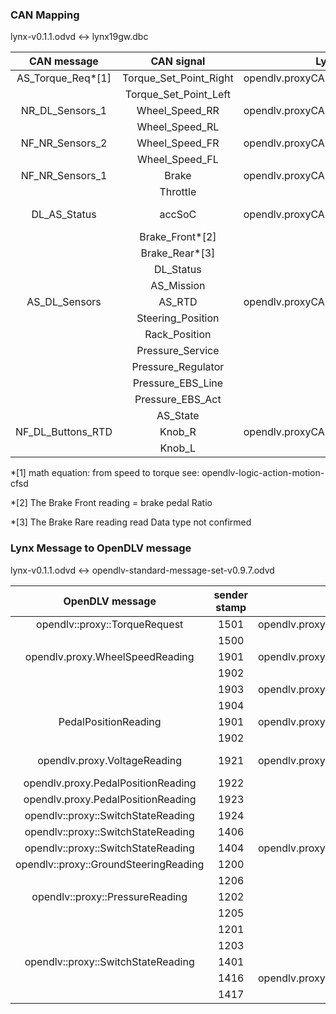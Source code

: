 ### CAN Mapping

lynx-v0.1.1.odvd <-> lynx19gw.dbc

|    CAN message    |       CAN signal       | Lynx message                            |    msg signal     | sensor/req/log |      unit       |
| :---------------: | :--------------------: | --------------------------------------- | :---------------: | :------------: | :-------------: |
| AS_Torque_Req*[1] | Torque_Set_Point_Right | opendlv.proxyCANWriting.ASTorque        |    torqueRight    |      req       |     0~24cNm     |
|                   | Torque_Set_Point_Left  |                                         |    torqueLeft     |      req       |       cNm       |
|  NR_DL_Sensors_1  |     Wheel_Speed_RR     | opendlv.proxyCANReading.WheelSpeedRare  |  wheelRareRight   |     sensor     |      Km/h       |
|                   |     Wheel_Speed_RL     |                                         |   wheelRareLeft   |     sensor     |      Km/h       |
|  NF_NR_Sensors_2  |     Wheel_Speed_FR     | opendlv.proxyCANReading.WheelSpeedFront |  wheelFrontRight  |     sensor     |      Km/h       |
|                   |     Wheel_Speed_FL     |                                         |  wheelFrontLeft   |     sensor     |      Km/h       |
|  NF_NR_Sensors_1  |         Brake          | opendlv.proxyCANReading.PedalRatio      |       brake       |     sensor     |        %        |
|                   |        Throttle        |                                         |     throttle      |     sensor     |        %        |
|   DL_AS_Status    |         accSoC         | opendlv.proxyCANReading.AsStatus        |      accSoC       |     sensor     | State of Charge |
|                   |    Brake_Front*[2]     |                                         |    brakeFront     |     sensor     |        %        |
|                   |     Brake_Rear*[3]     |                                         |     brakeRear     |     sensor     |        ?        |
|                   |       DL_Status        |                                         |     dlStatus      |     sensor     |       0/1       |
|                   |       AS_Mission       |                                         |     asMission     |     sensor     |       0-8       |
|   AS_DL_Sensors   |         AS_RTD         | opendlv.proxyCANWriting.ASStatus        |   asRedyToDrive   |      log       |       1/0       |
|                   |   Steering_Position    |                                         | steeringPosition  |      log       |       mm        |
|                   |     Rack_Position      |                                         |   rackPosition    |      log       |       mm        |
|                   |    Pressure_Service    |                                         |  pressureService  |      log       |       bar       |
|                   |   Pressure_Regulator   |                                         | pressureRegulator |      log       |       bar       |
|                   |   Pressure_EBS_Line    |                                         |  pressureEBSLine  |      log       |       bar       |
|                   |    Pressure_EBS_Act    |                                         |  pressureEBSAct   |      log       |       bar       |
|                   |        AS_State        |                                         |      asState      |      log       |     states      |
| NF_DL_Buttons_RTD |         Knob_R         | opendlv.proxyCANReading.Knobs           |       knobR       |     sensor     |    int 1-12     |
|                   |         Knob_L         |                                         |       knobL       |     seneor     |    int 1-12     |

*[1] math equation: from speed to torque see: opendlv-logic-action-motion-cfsd

*[2] The Brake Front reading = brake pedal Ratio

*[3] The Brake Rare reading read Data type not confirmed



### Lynx Message to OpenDLV message

lynx-v0.1.1.odvd <-> opendlv-standard-message-set-v0.9.7.odvd

|            OpenDLV message            | sender stamp | Lynx message                            |    msg signal     | sensor/req/log |      unit       |
| :-----------------------------------: | :----------: | --------------------------------------- | :---------------: | :------------: | :-------------: |
|     opendlv::proxy::TorqueRequest     |     1501     | opendlv.proxyCANWriting.ASTorque        |    torqueRight    |      req       |     0~24cNm     |
|                                       |     1500     |                                         |    torqueLeft     |      req       |       cNm       |
|    opendlv.proxy.WheelSpeedReading    |     1901     | opendlv.proxyCANReading.WheelSpeedRare  |  wheelRareRight   |     sensor     |      Km/h       |
|                                       |     1902     |                                         |   wheelRareLeft   |     sensor     |      Km/h       |
|                                       |     1903     | opendlv.proxyCANReading.WheelSpeedFront |  wheelFrontRight  |     sensor     |      Km/h       |
|                                       |     1904     |                                         |  wheelFrontLeft   |     sensor     |      Km/h       |
|         PedalPositionReading          |     1901     | opendlv.proxyCANReading.PedalRatio      |       brake       |     sensor     |        %        |
|                                       |     1902     |                                         |     throttle      |     sensor     |        %        |
|     opendlv.proxy.VoltageReading      |     1921     | opendlv.proxyCANReading.AsStatus        |      accSoC       |     sensor     | State of Charge |
|  opendlv.proxy.PedalPositionReading   |     1922     |                                         |    brakeFront     |     sensor     |        %        |
|  opendlv.proxy.PedalPositionReading   |     1923     |                                         |     brakeRear     |     sensor     |        ?        |
|  opendlv::proxy::SwitchStateReading   |     1924     |                                         |     dlStatus      |     sensor     |       0/1       |
|  opendlv::proxy::SwitchStateReading   |     1406     |                                         |     asMission     |     sensor     |       0-8       |
|  opendlv::proxy::SwitchStateReading   |     1404     | opendlv.proxyCANWriting.ASStatus        |   asRedyToDrive   |      log       |       1/0       |
| opendlv::proxy::GroundSteeringReading |     1200     |                                         | steeringPosition  |      log       |       mm        |
|                                       |     1206     |                                         |   rackPosition    |      log       |       mm        |
|    opendlv::proxy::PressureReading    |     1202     |                                         |  pressureService  |      log       |       bar       |
|                                       |     1205     |                                         | pressureRegulator |      log       |       bar       |
|                                       |     1201     |                                         |  pressureEBSLine  |      log       |       bar       |
|                                       |     1203     |                                         |  pressureEBSAct   |      log       |       bar       |
|  opendlv::proxy::SwitchStateReading   |     1401     |                                         |      asState      |      log       |     states      |
|                                       |     1416     | opendlv.proxyCANReading.Knobs           |       knobR       |     seneor     |    int 1-12     |
|                                       |     1417     |                                         |       knobL       |     seneor     |    int 1-12     |
